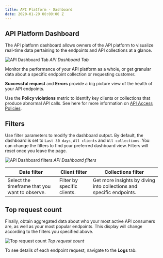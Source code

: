 ```yaml
---
title: API Platform - Dashboard
date: 2020-01-20 00:00:00 Z
---
```


## API Platform Dashboard

The API platform dashboard allows owners of the API platform to visualize real-time data pertaining to the endpoints and API collections at a glance.

![API Dashboard Tab](~@img/api-mgmt/api-dashboard.png)
*API Dashboard Tab*

Monitor the performance of your API platform as a whole, or get granular data about a specific endpoint collection or requesting customer.

**Successful request** and **Errors** provide a big picture view of the health of your API endpoints.

Use the **Policy violations** metric to identify key clients or collections that produce abnormal API calls. See here for more information on [API Access Policies](/api-mgmt/api-access-policies.md).

## Filters

Use filter parameters to modify the dashboard output. By default, the dashboard is set to `Last 30 days`, `All clients` and `All collections`. You can change the filters to find your preferred dashboard view. Filters will reset once you leave the page.

![API Dashboard filters](~@img/api-mgmt/api-dashboard-filter.png)
*API Dashboard filters*

| Date filter | Client filter | Collections filter |
| -- | -- | -- |
| Select the timeframe that you want to observe.  | Filter by specific clients. | Get more insights by diving into collections and specific endpoints. |

## Top request count

Finally, obtain aggregated data about who your most active API consumers are, as well as your most popular endpoints. This display will change according to the filters you specified above.

![Top request count](~@img/api-mgmt/api-dashboard-request-count.png)
*Top request count*

To see details of each endpoint request, navigate to the **Logs** tab.
